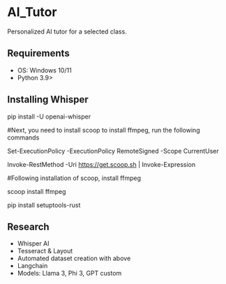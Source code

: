 # AI_Tutor
Personalized AI tutor for a selected class.

## Requirements 
- OS: Windows 10/11
- Python 3.9>

## Installing Whisper


pip install -U openai-whisper


#Next, you need to install scoop to install ffmpeg, run the following commands


Set-ExecutionPolicy -ExecutionPolicy RemoteSigned -Scope CurrentUser

Invoke-RestMethod -Uri https://get.scoop.sh | Invoke-Expression


#Following installation of scoop, install ffmpeg


scoop install ffmpeg


pip install setuptools-rust



## Research
* Whisper AI
* Tesseract & Layout
* Automated dataset creation with above
* Langchain
* Models: Llama 3, Phi 3, GPT custom


